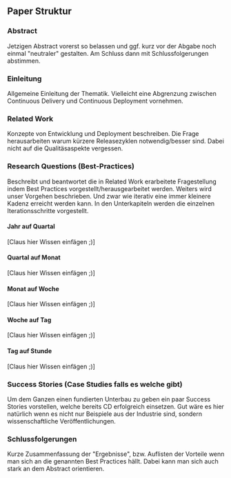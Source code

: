 ## Paper Struktur


### Abstract 

Jetzigen Abstract vorerst so belassen und ggf. kurz vor der Abgabe noch einmal
"neutraler" gestalten. Am Schluss dann mit Schlussfolgerungen abstimmen.


### Einleitung

Allgemeine Einleitung der Thematik. Vielleicht eine Abgrenzung zwischen
Continuous Delivery und Continuous Deployment vornehmen.


### Related Work

Konzepte von Entwicklung und Deployment beschreiben. Die Frage herausarbeiten
warum kürzere Releasezyklen notwendig/besser sind. Dabei nicht auf die
Qualitäsaspekte vergessen.

### Research Questions (Best-Practices)

Beschreibt und beantwortet die in Related Work erarbeitete Fragestellung indem
Best Practices vorgestellt/herausgearbeitet werden. Weiters wird unser
Vorgehen beschrieben. Und zwar wie iterativ eine immer kleinere Kadenz
erreicht werden kann. In den Unterkapiteln werden die einzelnen
Iterationsschritte vorgestellt.

#### Jahr auf Quartal
[Claus hier Wissen einfägen ;)]

#### Quartal auf Monat
[Claus hier Wissen einfägen ;)]

#### Monat auf Woche
[Claus hier Wissen einfägen ;)]

#### Woche auf Tag
[Claus hier Wissen einfägen ;)]

#### Tag auf Stunde
[Claus hier Wissen einfägen ;)]


### Success Stories (Case Studies falls es welche gibt)

Um dem Ganzen einen fundierten Unterbau zu geben ein paar Success Stories
vorstellen, welche bereits CD erfolgreich einsetzen. Gut wäre es hier
natürlich wenn es nicht nur Beispiele aus der Industrie sind, sondern
wissenschaftliche Veröffentlichungen.


### Schlussfolgerungen

Kurze Zusammenfassung der "Ergebnisse", bzw. Auflisten der Vorteile wenn man
sich an die genannten Best Practices hällt. Dabei kann man sich auch stark an
dem Abstract orientieren.
